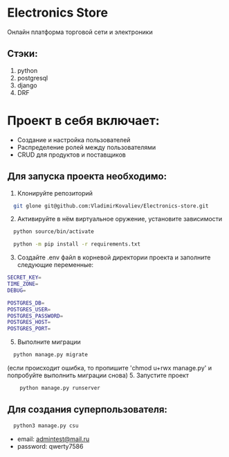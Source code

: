 # Electronics Store
Онлайн платформа торговой сети и электроники

## Стэки:
1. python
2. postgresql
3. django
4. DRF

# Проект в себя включает:
- Создание и настройка пользователей
- Распределение ролей между пользователями
- CRUD для продуктов и поставщиков

## Для запуска проекта необходимо:

1. Клонируйте репозиторий
```bash
  git glone git@github.com:VladimirKovaliev/Electronics-store.git
```
2. Активируйте в нём виртуальное оружение, установите зависимости
```bash
  python source/bin/activate
```
```bash
  python -m pip install -r requirements.txt 
```
3. Создайте .env файл в корневой директории проекта и заполните следующие переменные:
```bash
SECRET_KEY=
TIME_ZONE=
DEBUG=

POSTGRES_DB=
POSTGRES_USER=
POSTGRES_PASSWORD=
POSTGRES_HOST=
POSTGRES_PORT=
```

5. Выполните миграции
```bash
  python manage.py migrate
```
(если происходит ошибка, то пропишите 
'chmod u+rwx manage.py' и попробуйте выполнить миграции снова)
5. Запустите проект
```bash
    python manage.py runserver
```

## Для создания суперпользователя:
```bash
  python3 manage.py csu
```
- email: admintest@mail.ru
- password: qwerty7586

